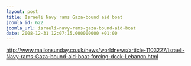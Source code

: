 ```yaml
---
layout: post
title: Israeli Navy rams Gaza-bound aid boat
joomla_id: 622
joomla_url: israeli-navy-rams-gaza-bound-aid-boat
date: 2008-12-31 12:07:15.000000000 +01:00
---
```

<p><a href="http://www.mailonsunday.co.uk/news/worldnews/article-1103227/Israeli-Navy-rams-Gaza-bound-aid-boat-forcing-dock-Lebanon.html">http://www.mailonsunday.co.uk/news/worldnews/article-1103227/Israeli-Navy-rams-Gaza-bound-aid-boat-forcing-dock-Lebanon.html</a></p>
